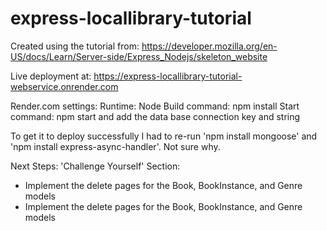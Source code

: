 # express-locallibrary-tutorial

Created using the tutorial from:
https://developer.mozilla.org/en-US/docs/Learn/Server-side/Express_Nodejs/skeleton_website

Live deployment at:
https://express-locallibrary-tutorial-webservice.onrender.com

Render.com settings:
Runtime: Node
Build command: npm install
Start command: npm start
and add the data base connection key and string

To get it to deploy successfully I had to re-run 'npm install mongoose' and 'npm install express-async-handler'. Not sure why.

Next Steps: 'Challenge Yourself' Section:

- Implement the delete pages for the Book, BookInstance, and Genre models
- Implement the delete pages for the Book, BookInstance, and Genre models
